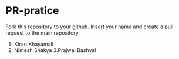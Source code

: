 # PR-pratice
Fork this repository to your github. Insert your name and create a pull request to the main repository.
1. Kiran Khayamali
2. Nimesh Shakya
3.Prajwal Bashyal
